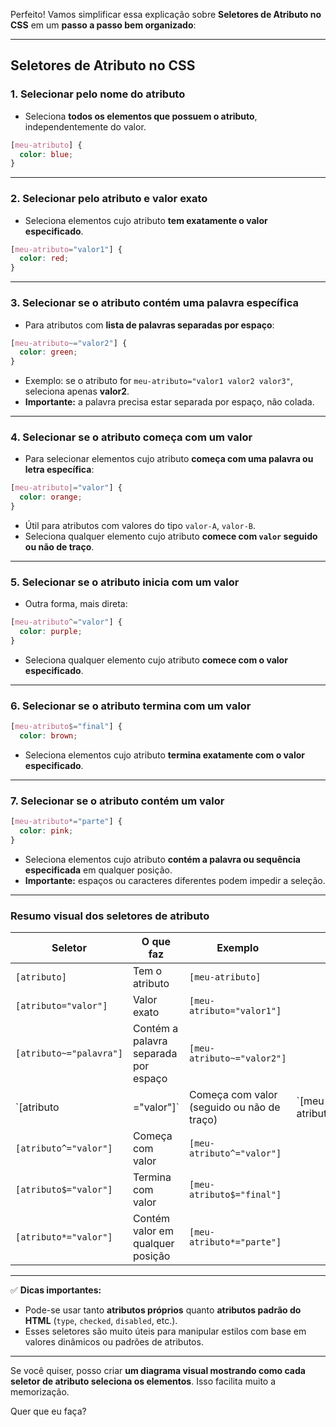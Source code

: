 Perfeito! Vamos simplificar essa explicação sobre **Seletores de Atributo no CSS** em um **passo a passo bem organizado**:

---

## **Seletores de Atributo no CSS**

### **1. Selecionar pelo nome do atributo**

* Seleciona **todos os elementos que possuem o atributo**, independentemente do valor.

```css
[meu-atributo] {
  color: blue;
}
```

---

### **2. Selecionar pelo atributo e valor exato**

* Seleciona elementos cujo atributo **tem exatamente o valor especificado**.

```css
[meu-atributo="valor1"] {
  color: red;
}
```

---

### **3. Selecionar se o atributo contém uma palavra específica**

* Para atributos com **lista de palavras separadas por espaço**:

```css
[meu-atributo~="valor2"] {
  color: green;
}
```

* Exemplo: se o atributo for `meu-atributo="valor1 valor2 valor3"`, seleciona apenas **valor2**.
* **Importante:** a palavra precisa estar separada por espaço, não colada.

---

### **4. Selecionar se o atributo começa com um valor**

* Para selecionar elementos cujo atributo **começa com uma palavra ou letra específica**:

```css
[meu-atributo|="valor"] {
  color: orange;
}
```

* Útil para atributos com valores do tipo `valor-A`, `valor-B`.
* Seleciona qualquer elemento cujo atributo **comece com `valor` seguido ou não de traço**.

---

### **5. Selecionar se o atributo **inicia com** um valor**

* Outra forma, mais direta:

```css
[meu-atributo^="valor"] {
  color: purple;
}
```

* Seleciona qualquer elemento cujo atributo **comece com o valor especificado**.

---

### **6. Selecionar se o atributo **termina com** um valor**

```css
[meu-atributo$="final"] {
  color: brown;
```

* Seleciona elementos cujo atributo **termina exatamente com o valor especificado**.

---

### **7. Selecionar se o atributo **contém** um valor**

```css
[meu-atributo*="parte"] {
  color: pink;
}
```

* Seleciona elementos cujo atributo **contém a palavra ou sequência especificada** em qualquer posição.
* **Importante:** espaços ou caracteres diferentes podem impedir a seleção.

---

### **Resumo visual dos seletores de atributo**

| Seletor                 | O que faz                            | Exemplo                                    |                  |             |
| ----------------------- | ------------------------------------ | ------------------------------------------ | ---------------- | ----------- |
| `[atributo]`            | Tem o atributo                       | `[meu-atributo]`                           |                  |             |
| `[atributo="valor"]`    | Valor exato                          | `[meu-atributo="valor1"]`                  |                  |             |
| `[atributo~="palavra"]` | Contém a palavra separada por espaço | `[meu-atributo~="valor2"]`                 |                  |             |
| \`\[atributo            | ="valor"]\`                          | Começa com valor (seguido ou não de traço) | \`\[meu-atributo | ="valor"]\` |
| `[atributo^="valor"]`   | Começa com valor                     | `[meu-atributo^="valor"]`                  |                  |             |
| `[atributo$="valor"]`   | Termina com valor                    | `[meu-atributo$="final"]`                  |                  |             |
| `[atributo*="valor"]`   | Contém valor em qualquer posição     | `[meu-atributo*="parte"]`                  |                  |             |

---

✅ **Dicas importantes:**

* Pode-se usar tanto **atributos próprios** quanto **atributos padrão do HTML** (`type`, `checked`, `disabled`, etc.).
* Esses seletores são muito úteis para manipular estilos com base em valores dinâmicos ou padrões de atributos.

---

Se você quiser, posso criar **um diagrama visual mostrando como cada seletor de atributo seleciona os elementos**. Isso facilita muito a memorização.

Quer que eu faça?
